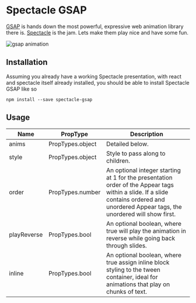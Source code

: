# Spectacle GSAP

[GSAP](https://greensock.com/gsap) is hands down the most powerful, expressive web animation library there is. [Spectacle](https://github.com/FormidableLabs/spectacle) is the jam. Lets make them play nice and have some fun.

<img src="demo/assets/gsap-fun.gif" alt="gsap animation" />

## Installation
Assuming you already have a working Spectacle presentation, with react and spectacle itself already installed, you should be able to install Spectacle GSAP like so
```
npm install --save spectacle-gsap
```

## Usage
|Name|PropType|Description|
|---|---|---|
| anims | PropTypes.object | Detailed below.
| style | PropTypes.object | Style to pass along to children.
| order | PropTypes.number | An optional integer starting at 1 for the presentation order of the Appear tags within a slide. If a slide contains ordered and unordered Appear tags, the unordered will show first.
| playReverse | PropTypes.bool | An optional boolean, where true will play the animation in reverse while going back through slides.
| inline | PropTypes.bool | An optional boolean, where true assign inline block styling to the tween container, ideal for animations that play on chunks of text.